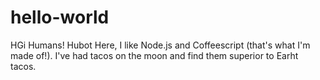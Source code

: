 # hello-world

HGi Humans!
Hubot Here, I like Node.js and Coffeescript (that's what I'm made of!).
I've had tacos on the moon and find them superior to Earht tacos.

